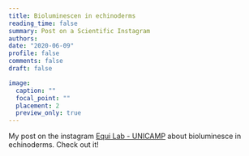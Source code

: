 ```yaml
---
title: Bioluminescen in echinoderms
reading_time: false
summary: Post on a Scientific Instagram
authors: 
date: "2020-06-09"
profile: false
comments: false
draft: false

image:
  caption: ""
  focal_point: ""
  placement: 2
  preview_only: true
---
```

My post on the instagram [Equi Lab - UNICAMP](https://www.instagram.com/p/CP6OcsyLsbU/) about bioluminesce in echinoderms. Check out it!

